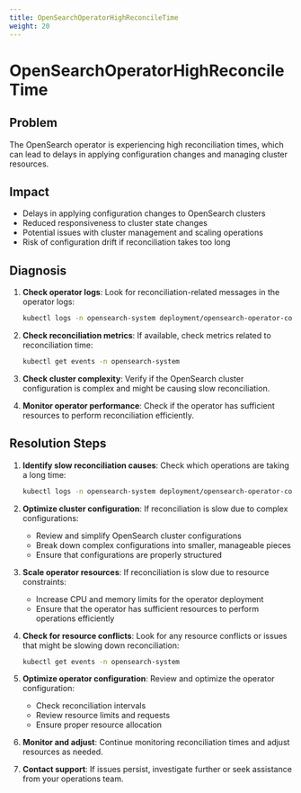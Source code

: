 ```yaml
---
title: OpenSearchOperatorHighReconcileTime
weight: 20
---
```


# OpenSearchOperatorHighReconcileTime

## Problem

The OpenSearch operator is experiencing high reconciliation times, which can lead to delays in applying configuration changes and managing cluster resources.

## Impact

- Delays in applying configuration changes to OpenSearch clusters
- Reduced responsiveness to cluster state changes
- Potential issues with cluster management and scaling operations
- Risk of configuration drift if reconciliation takes too long

## Diagnosis

1. **Check operator logs**: Look for reconciliation-related messages in the operator logs:
   ```bash
   kubectl logs -n opensearch-system deployment/opensearch-operator-controller-manager
   ```

2. **Check reconciliation metrics**: If available, check metrics related to reconciliation time:
   ```bash
   kubectl get events -n opensearch-system
   ```

3. **Check cluster complexity**: Verify if the OpenSearch cluster configuration is complex and might be causing slow reconciliation.

4. **Monitor operator performance**: Check if the operator has sufficient resources to perform reconciliation efficiently.

## Resolution Steps

1. **Identify slow reconciliation causes**: Check which operations are taking a long time:
   ```bash
   kubectl logs -n opensearch-system deployment/opensearch-operator-controller-manager --tail=100
   ```

2. **Optimize cluster configuration**: If reconciliation is slow due to complex configurations:
   - Review and simplify OpenSearch cluster configurations
   - Break down complex configurations into smaller, manageable pieces
   - Ensure that configurations are properly structured

3. **Scale operator resources**: If reconciliation is slow due to resource constraints:
   - Increase CPU and memory limits for the operator deployment
   - Ensure that the operator has sufficient resources to perform operations efficiently

4. **Check for resource conflicts**: Look for any resource conflicts or issues that might be slowing down reconciliation:
   ```bash
   kubectl get events -n opensearch-system
   ```

5. **Optimize operator configuration**: Review and optimize the operator configuration:
   - Check reconciliation intervals
   - Review resource limits and requests
   - Ensure proper resource allocation

6. **Monitor and adjust**: Continue monitoring reconciliation times and adjust resources as needed.

7. **Contact support**: If issues persist, investigate further or seek assistance from your operations team.
